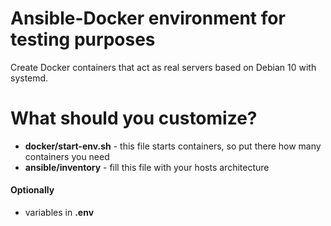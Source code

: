 Ansible-Docker environment for testing purposes
===============================================

Create Docker containers that act as real servers based on Debian 10 with systemd.



What should you customize?
==========================

- **docker/start-env.sh** - this file starts containers, so put there how many containers you need
- **ansible/inventory** - fill this file with your hosts architecture

#### Optionally

- variables in **.env**
